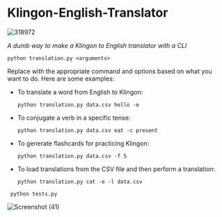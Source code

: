 # Klingon-English-Translator
![318972](https://github.com/Mutombe/klingon-english-translator/assets/99067471/12c9e7d1-3440-469f-b321-e8ed2b630862)



*A dumb way to make a Klingon to English translator  with a CLI*

```
python translation.py <arguments>
```

Replace <arguments> with the appropriate command and options based on what you want to do. Here are some examples:

- To translate a word from English to Klingon:
  ```
  python translation.py data.csv hello -e
  ```

- To conjugate a verb in a specific tense:
  ```
  python translation.py data.csv eat -c present
  ```

- To generate flashcards for practicing Klingon:
  ```
  python translation.py data.csv -f 5
  ```

- To load translations from the CSV file and then perform a translation:

  ```
  python translation.py cat -e -l data.csv
  ```

 ```
  python tests.py
  ```

![Screenshot (41)](https://github.com/Mutombe/klingon-english-translator/assets/99067471/f6d5dcb7-23cc-4901-a7ce-75e8d54eeb36)
